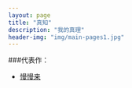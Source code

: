 ```yaml
---
layout: page
title: "真知"
description: "我的真理"
header-img: "img/main-pages1.jpg"
---
```





###代表作：



- [慢慢来](http://)








